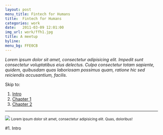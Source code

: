 ```yaml
---
layout: post
menu_title: Fintech for Humans
title:  Fintech for Humans
categories: work
date:   2011-03-09 12:01:00
img_url: work/ffh1.jpg
title: A meetup
byline: 
menu_bg: FFE0CB
---
```


_Lorem ipsum dolor sit amet, consectetur adipisicing elit. Impedit sunt consectetur voluptatibus eius delectus. Culpa consectetur totam sapiente, quidem, quibusdam quas laboriosam possimus quam, ratione hic sed reiciendis accusantium, facilis._

Skip to: 

1. [Intro](#intro)
2. [Chapter 1](#mission)
3. [Chapter 2](#brand)

<hr id="intro">
<div>
	<img src="{{ site.baseurl }}/assets/img/work/">
	<small>Lorem ipsum dolor sit amet, consectetur adipisicing elit. Quas, doloribus!</small>
</div>

#1. Intro
